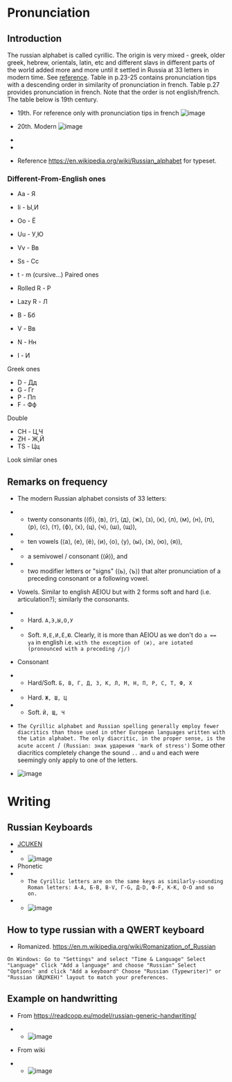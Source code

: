 # Pronunciation
## Introduction
The russian alphabet is called cyrillic. The origin is very mixed - greek, older greek, hebrew, orientals, latin, etc and different slavs in different parts of the world added more and more until it settled in Russia at 33 letters in modern time. See [reference](https://en.wikipedia.org/wiki/Russian_alphabet#/media/File:Historical_evolution_of_the_Russian_Cyrillic_alphabet,_until_the_19th_century_(Grech).jpg). Table in p.23-25 contains pronunciation tips with a descending order in similarity of pronunciation in french. Table p.27 provides pronunciation in french. Note that the order is not english/french. The table below is 19th century.
* 19th. For reference only with pronunciation tips in french
![image](https://github.com/jhmlam/Russian/assets/33080741/fcd974fe-2202-45c0-883f-6b4a5759430b)

* 20th. Modern
![image](https://github.com/jhmlam/Russian/assets/33080741/8515dce1-9e3a-473b-9520-fec094de1810)


* 
* 
* Reference https://en.wikipedia.org/wiki/Russian_alphabet for typeset. 
### Different-From-English ones
* Aa - Я
* Ii - Ы,И
* Oo - Ё
* Uu - У,Ю

* Vv - Вв
* Ss - Сс
* t - m (cursive...)
Paired ones

* Rolled R - Р
* Lazy R - Л
* B - Бб
* V - Вв
* N - Нн
* I - И

Greek ones
* D - Дд
* G - Гг
* P - Пп
* F - Фф

Double
* CH - Ц,Ч
* ZH - Ж,Й
* TS - Цц

Look similar ones


## Remarks on frequency


* The modern Russian alphabet consists of 33 letters: 
* * twenty consonants (⟨б⟩, ⟨в⟩, ⟨г⟩, ⟨д⟩, ⟨ж⟩, ⟨з⟩, ⟨к⟩, ⟨л⟩, ⟨м⟩, ⟨н⟩, ⟨п⟩, ⟨р⟩, ⟨с⟩, ⟨т⟩, ⟨ф⟩, ⟨х⟩, ⟨ц⟩, ⟨ч⟩, ⟨ш⟩, ⟨щ⟩), 
* * ten vowels (⟨а⟩, ⟨е⟩, ⟨ё⟩, ⟨и⟩, ⟨о⟩, ⟨у⟩, ⟨ы⟩, ⟨э⟩, ⟨ю⟩, ⟨я⟩), 
* * a semivowel / consonant (⟨й⟩), and 
* * two modifier letters or "signs" (⟨ь⟩, ⟨ъ⟩) that alter pronunciation of a preceding consonant or a following vowel.

* Vowels. Similar to english AEIOU but with 2 forms soft and hard (i.e. articulation?); similarly the consonants. 
* * Hard. `А,Э,Ы,О,У`
* * Soft. `Я,Е,И,Ё,Ю`. Clearly, it is more than AEIOU as we don't do `a == ya` in english i.e. `with the exception of ⟨и⟩, are iotated (pronounced with a preceding /j/)`

* Consonant
* * Hard/Soft. `Б, В, Г,
Д, З, К,
Л, М, Н,
П, Р, С,
Т, Ф, Х`
* * Hard. `Ж, Ш, Ц`
* * Soft. `Й, Щ, Ч`

* `The Cyrillic alphabet and Russian spelling generally employ fewer diacritics than those used in other European languages written with the Latin alphabet. The only diacritic, in the proper sense, is the acute accent `/` (Russian: знак ударения 'mark of stress')` Some other diacritics completely change the sound `..` and `u` and each were seemingly only apply to one of the letters. 

* ![image](https://github.com/jhmlam/Russian/assets/33080741/88df8360-c030-4c0c-b952-a7a5d203c9ab)


# Writing
## Russian Keyboards
* [JCUKEN](https://en.wikipedia.org/wiki/JCUKEN)
* * ![image](https://github.com/jhmlam/Russian/assets/33080741/3cea6385-b95e-4db3-8f37-1e5b1e73e587)
* Phonetic 
* * `The Cyrillic letters are on the same keys as similarly-sounding Roman letters: А-A, Б-B, В-V, Г-G, Д-D, Ф-F, К-K, О-O and so on.`
* * ![image](https://github.com/jhmlam/Russian/assets/33080741/20d9f9b0-6ca2-4d01-973a-4a562acb9538)

## How to type russian with a QWERT keyboard
* Romanized. https://en.m.wikipedia.org/wiki/Romanization_of_Russian

`On Windows:
Go to "Settings" and select "Time & Language"
Select "Language"
Click "Add a language" and choose "Russian"
Select "Options" and click "Add a keyboard"
Choose "Russian (Typewriter)" or "Russian (ЙЦУКЕН)" layout to match your preferences.`

## Example on handwritting
* From https://readcoop.eu/model/russian-generic-handwriting/
* * ![image](https://github.com/jhmlam/Russian/assets/33080741/181627a2-0e3b-41e5-b4b9-cbcb447c795c)

* From wiki
* * ![image](https://github.com/jhmlam/Russian/assets/33080741/dfe22ef1-4d98-4236-9de0-11f13140627f)
